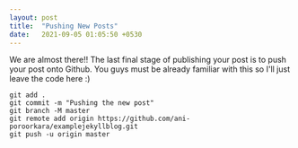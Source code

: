 ```yaml
---
layout: post
title:  "Pushing New Posts"
date:   2021-09-05 01:05:50 +0530
---
```


We are almost there!! The last final stage of publishing your post is to push your post onto Github. You guys must be already familiar with this so I'll just leave the code here :)

```console
git add .
git commit -m "Pushing the new post"
git branch -M master
git remote add origin https://github.com/ani-poroorkara/examplejekyllblog.git
git push -u origin master
```